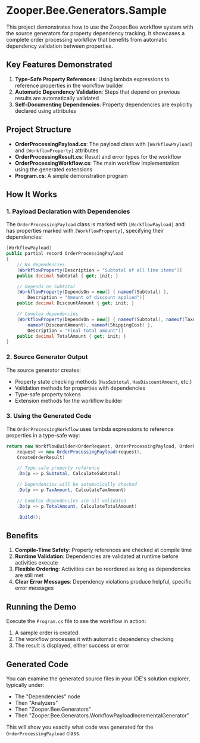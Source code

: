 # Zooper.Bee.Generators.Sample

This project demonstrates how to use the Zooper.Bee workflow system with the source generators for property dependency tracking. It showcases a complete order processing workflow that benefits from automatic dependency validation between properties.

## Key Features Demonstrated

1. **Type-Safe Property References**: Using lambda expressions to reference properties in the workflow builder
2. **Automatic Dependency Validation**: Steps that depend on previous results are automatically validated
3. **Self-Documenting Dependencies**: Property dependencies are explicitly declared using attributes

## Project Structure

- **OrderProcessingPayload.cs**: The payload class with `[WorkflowPayload]` and `[WorkflowProperty]` attributes
- **OrderProcessingResult.cs**: Result and error types for the workflow
- **OrderProcessingWorkflow.cs**: The main workflow implementation using the generated extensions
- **Program.cs**: A simple demonstration program

## How It Works

### 1. Payload Declaration with Dependencies

The `OrderProcessingPayload` class is marked with `[WorkflowPayload]` and has properties marked with `[WorkflowProperty]`, specifying their dependencies:

```csharp
[WorkflowPayload]
public partial record OrderProcessingPayload
{
    // No dependencies
    [WorkflowProperty(Description = "Subtotal of all line items")]
    public decimal Subtotal { get; init; }

    // Depends on Subtotal
    [WorkflowProperty(DependsOn = new[] { nameof(Subtotal) },
        Description = "Amount of discount applied")]
    public decimal DiscountAmount { get; init; }

    // Complex dependencies
    [WorkflowProperty(DependsOn = new[] { nameof(Subtotal), nameof(TaxAmount),
        nameof(DiscountAmount), nameof(ShippingCost) },
        Description = "Final total amount")]
    public decimal TotalAmount { get; init; }
}
```

### 2. Source Generator Output

The source generator creates:

- Property state checking methods (`HasSubtotal`, `HasDiscountAmount`, etc.)
- Validation methods for properties with dependencies
- Type-safe property tokens
- Extension methods for the workflow builder

### 3. Using the Generated Code

The `OrderProcessingWorkflow` uses lambda expressions to reference properties in a type-safe way:

```csharp
return new WorkflowBuilder<OrderRequest, OrderProcessingPayload, OrderProcessingResult, OrderProcessingError>(
    request => new OrderProcessingPayload(request),
    CreateOrderResult)

    // Type-safe property reference
    .Do(p => p.Subtotal, CalculateSubtotal)

    // Dependencies will be automatically checked
    .Do(p => p.TaxAmount, CalculateTaxAmount)

    // Complex dependencies are all validated
    .Do(p => p.TotalAmount, CalculateTotalAmount)

    .Build();
```

## Benefits

1. **Compile-Time Safety**: Property references are checked at compile time
2. **Runtime Validation**: Dependencies are validated at runtime before activities execute
3. **Flexible Ordering**: Activities can be reordered as long as dependencies are still met
4. **Clear Error Messages**: Dependency violations produce helpful, specific error messages

## Running the Demo

Execute the `Program.cs` file to see the workflow in action:

1. A sample order is created
2. The workflow processes it with automatic dependency checking
3. The result is displayed, either success or error

## Generated Code

You can examine the generated source files in your IDE's solution explorer, typically under:

- The "Dependencies" node
- Then "Analyzers"
- Then "Zooper.Bee.Generators"
- Then "Zooper.Bee.Generators.WorkflowPayloadIncrementalGenerator"

This will show you exactly what code was generated for the `OrderProcessingPayload` class.
